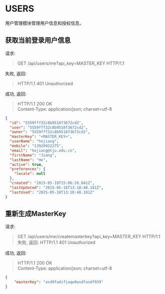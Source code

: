 
# USERS

用户管理模块管理用户信息和授权信息。

## 获取当前登录用户信息
请求:
> GET /api/users/me?api_key=MASTER_KEY HTTP/1.1

失败, 返回:
> HTTP/1.1 401 Unauthorized

成功, 返回:
> HTTP/1.1 200 OK  
> Content-Type: application/json; charset=utf-8  
```json
{
  "id": "5559fff32c8b9518f3672cd2",
  "user": "5559fff32c8b9518f3672cd2",
  "owner": "5559fff32c8b9518f3672cd2",
  "masterKey": "<MASTER_KEY>",
  "userName": "hejiang",
  "mobile": "13920922275",
  "email": "hejiang@tju.edu.cn",
  "firstName": "Jiang",
  "lastName": "He",
  "active": true,
  "preferences": {
    "locale": null
  },
  "created": "2015-05-18T15:06:28.841Z",
  "lastUpdated": "2015-05-18T13:18:48.181Z",
  "lastUsed": "2015-05-18T13:18:48.181Z"
}
```

## 重新生成MasterKey

请求:
> GET /api/users/me/createmasterkey?api_key=MASTER_KEY HTTP/1.1
失败, 返回:
> HTTP/1.1 401 Unauthorized

成功, 返回:
> HTTP/1.1 200 OK  
> Content-Type: application/json; charset=utf-8  
```json
{
	"masterKey": "asd9fadifjaqw9asdfasdf939"
}
```

